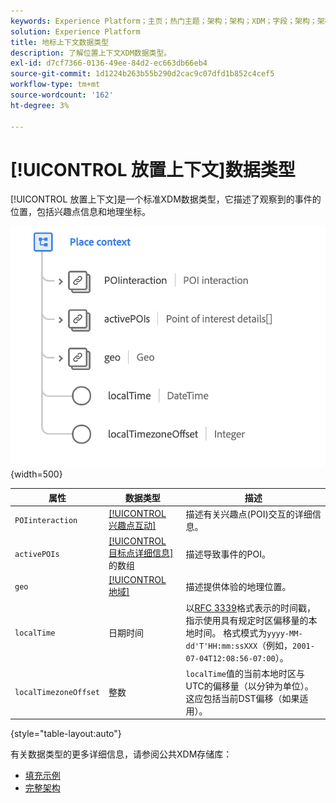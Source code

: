 ```yaml
---
keywords: Experience Platform；主页；热门主题；架构；架构；XDM；字段；架构；架构；位置上下文；placeContext；数据类型；数据类型；
solution: Experience Platform
title: 地标上下文数据类型
description: 了解位置上下文XDM数据类型。
exl-id: d7cf7366-0136-49ee-84d2-ec663db66eb4
source-git-commit: 1d1224b263b55b290d2cac9c07dfd1b852c4cef5
workflow-type: tm+mt
source-wordcount: '162'
ht-degree: 3%

---
```


# [!UICONTROL 放置上下文]数据类型

[!UICONTROL 放置上下文]是一个标准XDM数据类型，它描述了观察到的事件的位置，包括兴趣点信息和地理坐标。

![](../images/data-types/place-context.png){width=500}

| 属性 | 数据类型 | 描述 |
| --- | --- | --- |
| `POIinteraction` | [[!UICONTROL 兴趣点互动]](./poi-interaction.md) | 描述有关兴趣点(POI)交互的详细信息。 |
| `activePOIs` | [[!UICONTROL 目标点详细信息]](./poi-details.md)的数组 | 描述导致事件的POI。 |
| `geo` | [[!UICONTROL 地域]](./geo.md) | 描述提供体验的地理位置。 |
| `localTime` | 日期时间 | 以[RFC 3339](https://tools.ietf.org/html/rfc3339)格式表示的时间戳，指示使用具有规定时区偏移量的本地时间。 格式模式为`yyyy-MM-dd'T'HH:mm:ssXXX`（例如，`2001-07-04T12:08:56-07:00`）。 |
| `localTimezoneOffset` | 整数 | `localTime`值的当前本地时区与UTC的偏移量（以分钟为单位）。 这应包括当前DST偏移（如果适用）。 |

{style="table-layout:auto"}

有关数据类型的更多详细信息，请参阅公共XDM存储库：

* [填充示例](https://github.com/adobe/xdm/blob/master/components/datatypes/placecontext.example.1.json)
* [完整架构](https://github.com/adobe/xdm/blob/master/components/datatypes/placecontext.schema.json)
